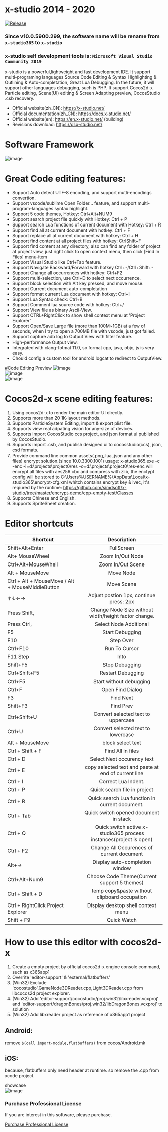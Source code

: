 # x-studio 2014 - 2020

[![Release](https://img.shields.io/badge/x﹣studio%20Pro%2010.0.9000.1-released-blue.svg)](https://github.com/simdsoft/x-studio)

### Since v10.0.5900.299, the software name will be rename from ```x-studio365``` to ```x-studio```

### x-studio self development tools is: ```Microsoft Visual Studio Community 2019```

x-studio is a powerful,lightweight and fast development IDE. It support multi-programing languages Source Code Editing & Syntax Highlighting & Outlining & Auto-completation, Great Lua Debugging. In the future, it will support other languages debugging, such is PHP. It support Cocos2d-x Particle editing, Scene(UI) editing & Screen Adapting preview, CocosStudio .csb recovery.  
+ Official website(zh_CN): https://x-studio.net/  
+ Official documentation(zh_CN): https://docs.x-studio.net/  
+ Official website(en): https://en.x-studio.net/  (building)
+ Revisions download: https://dl.x-studio.net/  

# Software Framework
![image](https://github.com/simdsoft/x-studio/blob/master/showcase5.png)  
 
# Great Code editing features:
* Support Auto detect UTF-8 encoding, and support mutli-encodings convertion.
* Support vscode/sublime Open Folder… feature, and support multi-program-languages syntax highlight.
* Support 5 code themes, Hotkey: Ctrl+Alt+NUM9
* Support search project file quickly with Hotkey: Ctrl + P
* Support search Lua functions of current document with Hotkey: Ctrl + R
* Support find all at current document with hotkey: Ctrl + F
* Support replace all at current document with hotkey: Ctrl + H
* Support find content at all project files with hotkey: CtrlShift+F
* Support find content at any directory, also can find any folder of project at project view, just right click to open context menu, then click [Find In Files] menu-item
* Support Visual Studio like Ctrl+Tab feature.
* Support Navigate Backward/Forward with hotkey Ctrl+-/Ctrl+Shift+-
* Support Change all occurrences with hotkey: Ctrl+F2
* Support multi-selection, use Ctrl+D to select next occurrence.
* Support block selection with Alt key pressed, and move mouse.
* Support Current document auto-completation
* Support format current Lua document with hotkey: Ctrl+I
* Support Lua Syntax check: Ctrl+B
* Support Comment lua source code with hotkey: Ctrl+/
* Support View file as binary Ascii-View.
* Support CTRL+RightClick to show shell context menu at 'Project Explorer'
* Support Open/Save Large file (more than 100M~1GB) at a few of seconds, when I try to open a 700MB file with vscode, just got failed.
* Support capture adb log to Output View with filter feature.
* High-performance Output view.
* Integrated with clang-fotmat 11.0, so format cpp, java, objc, js is very easy.
* Chould config a custom tool for android logcat to redirect to OutputView.

#Code Editing Preview
![image](https://github.com/simdsoft/x-studio/blob/master/showcase2.png)  
![image](https://github.com/simdsoft/x-studio/blob/master/showcase3.png)  
![image](https://github.com/simdsoft/x-studio/blob/master/showcase4.png)  

# Cocos2d-x scene editing features:
1. Using cocos2d-x to render the main editor UI directly.
2. Supports more than 20 1K-layout methods.
3. Supports ParticleSystem Editing, import & export plist file.
4. Supports view real adpating vision for any-size of devices.
5. Supports import CocosStudio ccs project, and json format ui published by CocosStudio.
6. Supports import .csb, and publish designed ui to cocosstudio(ccs), json, csd formats.
7. Provide command line common assets(.png,.lua,.json and any other files) encrypt solution.(since 10.0.3300.1001)
   usage: x-studio365.exe -c -enc -i=d:\projects\project0\res -o=d:\projects\project0\res-enc
    will encrypt all files with aes256 cbc and compress with zlib, the enctypt config will be stored to C:\Users\%USERNAME%\AppData\Local\x-studio365\encrypt-cfg.xml whitch contains encrypt key & ivec, it's reqiured by the runtime: https://github.com/simdsoft/x-studio/tree/master/encrypt-demo/cpp-empty-test/Classes
8. Supports Chinese and English.
9. Supports SpriteSheet creation.


# Editor shortcuts
|Shortcut         | Description     |
| ------------- |:----------------:|
|Shift+Alt+Enter	|FullScreen|
|Alt+ MouseWheel	|Zoom In/Out Node|
|Ctrl+Alt+MouseWhell	|Zoom In/Out Scene|
|Alt + MouseMove	|Move Node|
|Ctrl + Alt + MouseMove / Alt + MouseMiddleButton	|Move Scene|
|↑↓←→	|Adjust postion 1px, continue press: 2px|
|Press Shift, |Change Node Size without width/height factor change.|
|Press Ctrl, |Select Node Additional|
|F5 |Start Debugging|
|F10	|Step Over|
|Ctrl+F10	|Run To Cursor|
|F11	Step |Into|
|Shift+F5	|Stop Debugging|
|Ctrl+Shift+F5 |Restart Debugging|
|Ctrl+F5	|Start without debugging|
|Ctrl+F	|Open Find Dialog|
|F3 |Find Next|
|Shift+F3	|Find Prev|
|Ctrl+Shift+U	|Convert selected text to uppercase |
|Ctrl+U	|Convert selected text to lowercase|
|Alt + MouseMove| block select text|
|Ctrl + Shift + F	|Find All in files|
|Ctrl + D	|Select Next occurency text|
|Ctrl + E	|copy selected text and paste at end of current line|
|Ctrl + I	|Correct Lua Indent.|
|Ctrl + P	|Quick search file in project|
|Ctrl + R	|Quick search Lua function in current document.|
|Ctrl + Tab	|Quick switch opened document in stack|
|Ctrl + Q |Quick switch active x-studio365 process instances(project is open)|
|Ctrl + F2	|Change All Occurences of current document|
|Alt+→	|Display auto-completion window|
|Ctrl+Alt+Num9	|Choose Code Theme(Current support 5 themes)|
|Ctrl + Shift + D|temp copy&paste without clipboard occupation|
|Ctrl + RightClick Project Explorer| Display desktop shell context menu|
|Shift + F9|Quick Watch|

# How to use this editor with cocos2d-x
1. Create a empty project by official cocos2d-x engine console command, such as x365app1
2. Overrite 'editor-support' & 'external/flatbuffers'
3. (Win32) Exclude 'cocostudio',GameNode3DReader.cpp,Light3DReader.cpp from libcocos2d project explorer.  
4. (Win32) Add 'editor-support/cocostudio/proj.win32/libxreader.vcxproj' and 'editor-support/dragonBones/proj.win32/libDragonBones.vcxproj' to solution  
5. (Win32) Add libxreader project as reference of x365app1 project

## Android: 
remove ```$(call import-module,flatbuffers)``` from cocos/Android.mk
## iOS: 
because, flatbuffers only need header at runtime. so remove the .cpp from xcode project.

showcase  
![image](https://github.com/simdsoft/x-studio/blob/master/showcase.png)  
### Purchase Professional License
 
 If you are interest in this software, please purchase.
 
 <a href='http://x-studio.net/buy.php?buy_type=1001&lang=437'>Purchase Professional License</a>
